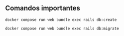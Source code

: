 ## Comandos importantes

`docker compose run web bundle exec rails db:create`

`docker compose run web bundle exec rails db:migrate`
